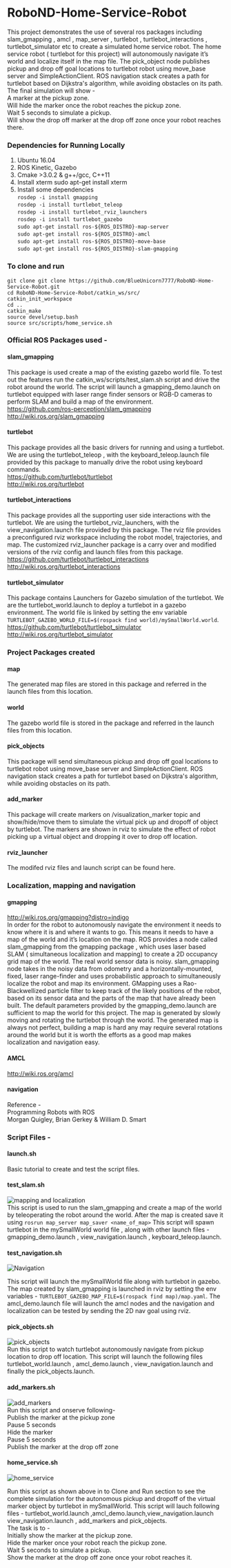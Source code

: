 # RoboND-Home-Service-Robot
This project demonstrates the use of several ros packages including slam_gmapping , amcl , map_server , turtlebot , turtlebot_interactions , turtlebot_simulator etc to create a simulated home service robot. The home service robot ( turtlebot for this project) will autonomously navigate it’s world and localize itself in the map file. The pick_object node publishes pickup and drop off goal locations to turtlebot robot using move_base server and SimpleActionClient. ROS navigation stack creates a path for turtlebot based on Dijkstra's algorithm, while avoiding obstacles on its path.  
The final simulation will show -  
A marker at the pickup zone.  
Will hide the marker once the robot reaches the pickup zone.  
Wait 5 seconds to simulate a pickup.  
Will show the drop off marker at the drop off zone once your robot reaches there.  


### Dependencies for Running Locally
1. Ubuntu 16.04
2. ROS Kinetic, Gazebo  
3. Cmake >3.0.2 & g++/gcc, C++11 
4. Install xterm sudo apt-get install xterm 
5. Install some dependencies  
`rosdep -i install gmapping`  
`rosdep -i install turtlebot_teleop`  
`rosdep -i install turtlebot_rviz_launchers`    
`rosdep -i install turtlebot_gazebo`    
`sudo apt-get install ros-${ROS_DISTRO}-map-server`  
`sudo apt-get install ros-${ROS_DISTRO}-amcl`  
`sudo apt-get install ros-${ROS_DISTRO}-move-base `   
`sudo apt-get install ros-${ROS_DISTRO}-slam-gmapping`  

### To clone and run
`git clone git clone https://github.com/BlueUnicorn7777/RoboND-Home-Service-Robot.git`  
`cd RoboND-Home-Service-Robot/catkin_ws/src/`  
`catkin_init_workspace`   
`cd ..`  
`catkin_make`  
`source devel/setup.bash`  
`source src/scripts/home_service.sh`  


### Official ROS Packages used -
#### slam_gmapping  
This package is used create a map of the existing gazebo world file. To test out the features run the catkin_ws/scripts/test_slam.sh script and drive the robot around the world. The script will launch a gmapping_demo.launch on turtlebot equipped with laser range finder sensors or RGB-D cameras to perform SLAM and build a map of the environment.    
https://github.com/ros-perception/slam_gmapping  
http://wiki.ros.org/slam_gmapping  
#### turtlebot  
This package provides all the basic drivers for running and using a turtlebot. We are using the turtlebot_teleop , with the keyboard_teleop.launch file provided by this package to manually drive the robot using keyboard commands.    
https://github.com/turtlebot/turtlebot  
http://wiki.ros.org/turtlebot  
#### turtlebot_interactions
This package provides all the supporting user side interactions with the turtlebot. We are using the turtlebot_rviz_launchers, with the view_navigation.launch file provided by this package. The rviz file provides a preconfigured rviz workspace including the robot model, trajectories, and map. The customized rviz_launcher package is a carry over and modified versions of the rviz config and launch files from this package.    
https://github.com/turtlebot/turtlebot_interactions  
http://wiki.ros.org/turtlebot_interactions  
#### turtlebot_simulator  
This package contains Launchers for Gazebo simulation of the turtlebot. We are the turtlebot_world.launch to deploy a turtlebot in a gazebo environment. The world file is linked by setting the env variable  `TURTLEBOT_GAZEBO_WORLD_FILE=$(rospack find world)/mySmallWorld.world`.   
https://github.com/turtlebot/turtlebot_simulator  
http://wiki.ros.org/turtlebot_simulator  


### Project Packages created

#### map
The generated map files are stored in this package and referred in the launch files from this location.
#### world 
The gazebo world file is stored in the package and referred in the launch files from this location.     
#### pick_objects
This package will send simultaneous pickup and drop off goal locations to turtlebot robot using move_base server and SimpleActionClient.
ROS navigation stack creates a path for turtlebot based on Dijkstra's algorithm, while avoiding obstacles on its path.
#### add_marker
This package will create markers on /visualization_marker topic and show/hide/move them to simulate the virtual pick up and dropoff of object by turtlebot. The markers are shown in rviz to simulate the effect of robot picking up a virtual object and dropping it over to drop off location.
#### rviz_launcher
The modifed rviz files and launch script can be found here.  

### Localization, mapping and navigation  

#### gmapping
http://wiki.ros.org/gmapping?distro=indigo   
In order for the robot to autonomously navigate the environment it needs to know where it is and where it wants to go. This means it needs to have a map of the world and it’s location on the map. ROS  provides a node called slam_gmapping from the gmapping package , which uses laser based SLAM ( simultaneous localization and mapping) to create a 2D occupancy grid map of the world. The real world sensor data is noisy. slam_gmapping node takes in the noisy data from  odometry  and a horizontally-mounted, fixed, laser range-finder and uses probabilistic approach to simultaneously localize the robot and map its environment. GMapping uses a Rao-Blackwellized particle filter to keep track of the likely positions of the robot, based on its sensor data and the parts of the map that have already been built. The default parameters provided by the gmapping_demo.launch are sufficient to map the world for this project. The map is generated by slowly moving and rotating the turtlebot through the world. The generated map is always not perfect, building a map is hard any may require several rotations around the world but it is worth the efforts as a good map makes localization and navigation easy.   

#### AMCL  
http://wiki.ros.org/amcl

#### navigation

Reference -  
Programming Robots with ROS  
Morgan Quigley, Brian Gerkey & William D. Smart  

### Script Files -
#### launch.sh
Basic tutorial to create and test the script files.
#### test_slam.sh
![mapping and localization](https://github.com/BlueUnicorn7777/RoboND-Home-Service-Robot/blob/main/gif/mapping.gif)  
This script is used to run the slam_gmapping and create a map of the world by teleoperating the robot around the world. After the map is created save it using  `rosrun map_server map_saver <name_of_map>`
This script will spawn turtlebot in the mySmallWorld world file , along with other launch files - gmapping_demo.launch , view_navigation.launch , keyboard_teleop.launch.

#### test_navigation.sh
![Navigation](https://github.com/BlueUnicorn7777/RoboND-Home-Service-Robot/blob/main/gif/navigation.gif)    

This script will launch the mySmallWorld file along with turtlebot in gazebo. The map created by slam_gmapping is launched in rviz by setting the env variables -
`TURTLEBOT_GAZEBO_MAP_FILE=$(rospack find map)/map.yaml`. The amcl_demo.launch file will launch the amcl nodes and the navigation and localization can be tested by sending the 2D nav goal using rviz. 
#### pick_objects.sh
![pick_objects](https://github.com/BlueUnicorn7777/RoboND-Home-Service-Robot/blob/main/gif/pick_objects.gif)  
Run this script to watch turtlebot autonomously navigate from pickup location to drop off location. This script will launch the following files 
turtlebot_world.launch , amcl_demo.launch , view_navigation.launch and finally the pick_objects.launch. 

#### add_markers.sh
![add_markers](https://github.com/BlueUnicorn7777/RoboND-Home-Service-Robot/blob/main/gif/add_markers.gif)  
Run this script and onserve following-   
Publish the marker at the pickup zone  
Pause 5 seconds  
Hide the marker  
Pause 5 seconds  
Publish the marker at the drop off zone 
#### home_service.sh
![home_service](https://github.com/BlueUnicorn7777/RoboND-Home-Service-Robot/blob/main/gif/home_service.gif)  

Run this script as shown above in to Clone and Run section to see the complete simulation for the autonomous pickup and dropoff of the virtual marker object by turtlebot in mySmallWorld. This script will lauch following files - turtlebot_world.launch ,amcl_demo.launch,view_navigation.launch view_navigation.launch , add_markers and pick_objects.  
The task is to -  
Initially show the marker at the pickup zone.  
Hide the marker once your robot reach the pickup zone.  
Wait 5 seconds to simulate a pickup.  
Show the marker at the drop off zone once your robot reaches it.  



